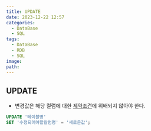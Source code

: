 ```yaml
---
title: UPDATE
date: 2023-12-22 12:57
categories:
  - DataBase
  - SQL
tags:
  - DataBase
  - RDB
  - SQL
image: 
path:
---
```


## UPDATE
+ 변경값은 해당 컬럼에 대한 [제약조건](https://sonjh919.github.io/posts/제약조건)에 위배되지 않아야 한다.

```sql
UPDATE '테이블명'
SET '수정되어야할칼럼명' = '새로운값';
```